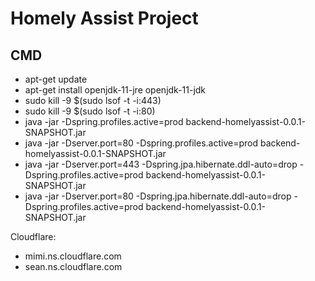 # Homely Assist Project


## CMD
- apt-get update
- apt-get install openjdk-11-jre openjdk-11-jdk
- sudo kill -9 $(sudo lsof -t -i:443)
- sudo kill -9 $(sudo lsof -t -i:80)
- java -jar -Dspring.profiles.active=prod backend-homelyassist-0.0.1-SNAPSHOT.jar
- java -jar -Dserver.port=80 -Dspring.profiles.active=prod backend-homelyassist-0.0.1-SNAPSHOT.jar
- java -jar -Dserver.port=443 -Dspring.jpa.hibernate.ddl-auto=drop -Dspring.profiles.active=prod backend-homelyassist-0.0.1-SNAPSHOT.jar
- java -jar -Dserver.port=80 -Dspring.jpa.hibernate.ddl-auto=drop -Dspring.profiles.active=prod backend-homelyassist-0.0.1-SNAPSHOT.jar


Cloudflare:
- mimi.ns.cloudflare.com
- sean.ns.cloudflare.com